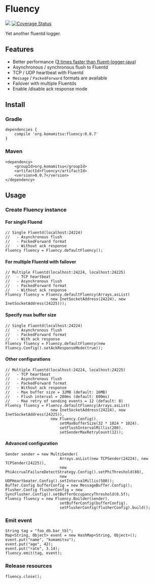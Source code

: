 # Fluency
[<img src="https://travis-ci.org/komamitsu/fluency.svg?branch=master"/>](https://travis-ci.org/komamitsu/fluency) [![Coverage Status](https://coveralls.io/repos/komamitsu/fluency/badge.svg?branch=master&service=github)](https://coveralls.io/github/komamitsu/fluency?branch=master)

Yet another fluentd logger.

## Features

* Better performance ([3 times faster than fluent-logger-java](https://gist.github.com/komamitsu/781a8b519afdc553f50c))
* Asynchronous / synchronous flush to Fluentd
* TCP / UDP heartbeat with Fluentd
* `Message` / `PackedForward` formats are available
* Failover with multiple Fluentds
* Enable /disable ack response mode

## Install

### Gradle

    dependencies {
        compile 'org.komamitsu:fluency:0.0.7'
    }

### Maven

    <dependency>
        <groupId>org.komamitsu</groupId>
        <artifactId>fluency</artifactId>
        <version>0.0.7</version>
    </dependency>
 
 
## Usage

### Create Fluency instance

#### For single Fluend
 
 	// Single Fluentd(localhost:24224)
 	//   - Asynchronous flush
 	//   - PackedForward format
 	//   - Without ack response
    Fluency fluency = Fluency.defaultFluency();

#### For multiple Fluentd with failover
    
    // Multiple Fluentd(localhost:24224, localhost:24225)
    //   - TCP heartbeat
 	//   - Asynchronous flush
 	//   - PackedForward format
 	//   - Without ack response
    Fluency fluency = Fluency.defaultFluency(Arrays.asList(
    					new InetSocketAddress(24224), new InetSocketAddress(24225)));

#### Specify max buffer size

 	// Single Fluentd(localhost:24224)
 	//   - Asynchronous flush
 	//   - PackedForward format
 	//   - With ack response
    Fluency fluency = Fluency.defaultFluency(new Fluency.Config().setAckResponseMode(true));

#### Other configurations

    // Multiple Fluentd(localhost:24224, localhost:24225)
    //   - TCP heartbeat
 	//   - Asynchronous flush
 	//   - PackedForward format
 	//   - Without ack response
 	//   - Max buffer size = 32MB (default: 16MB)
 	//   - Flush interval = 200ms (default: 600ms)
 	//   - Max retry of sending events = 12 (default: 8)
    Fluency fluency = Fluency.defaultFluency(Arrays.asList(
    					new InetSocketAddress(24224), new InetSocketAddress(24225)),
    					new Fluency.Config().
    						setMaxBufferSize(32 * 1024 * 1024).
    						setFlushIntervalMillis(200).
    						setSenderMaxRetryCount(12));

#### Advanced configuration

	Sender sender = new MultiSender(
			                Arrays.asList(new TCPSender(24224), new TCPSender(24225)), 
			                new PhiAccrualFailureDetectStrategy.Config().setPhiThreshold(80),
		    	            new UDPHeartbeater.Config().setIntervalMillis(500));
	Buffer.Config bufferConfig = new MessageBuffer.Config();
	Flusher.Config flusherConfig = new SyncFlusher.Config().setBufferOccupancyThreshold(0.5f);
	Fluency fluency = new Fluency.Builder(sender).
							setBufferConfig(bufferConfig).
     						setFlusherConfig(flusherConfig).build();
        
### Emit event

    String tag = "foo_db.bar_tbl";
    Map<String, Object> event = new HashMap<String, Object>();
    event.put("name", "komamitsu");
    event.put("age", 42);
    event.put("rate", 3.14);
    fluency.emit(tag, event);

### Release resources

    fluency.close();
